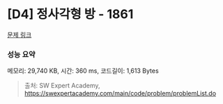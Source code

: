 # [D4] 정사각형 방 - 1861 

[문제 링크](https://swexpertacademy.com/main/code/problem/problemDetail.do?contestProbId=AV5LtJYKDzsDFAXc) 

### 성능 요약

메모리: 29,740 KB, 시간: 360 ms, 코드길이: 1,613 Bytes



> 출처: SW Expert Academy, https://swexpertacademy.com/main/code/problem/problemList.do